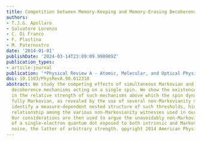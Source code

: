 ```yaml
---
title: Competition between Memory-Keeping and Memory-Erasing Decoherence Channels
authors:
- T.J.G. Apollaro
- Salvatore Lorenzo
- C. Di Franco
- F. Plastina
- M. Paternostro
date: '2014-01-01'
publishDate: '2024-03-14T23:09:09.990989Z'
publication_types:
- article-journal
publication: '*Physical Review A - Atomic, Molecular, and Optical Physics*'
doi: 10.1103/PhysRevA.90.012310
abstract: We study the competing effects of simultaneous Markovian and non-Markovian
  decoherence mechanisms acting on a single spin. We show the existence of a threshold
  in the relative strength of such mechanisms above which the spin dynamics becomes
  fully Markovian, as revealed by the use of several non-Markovianity measures. We
  identify a measure-dependent nested structure of such thresholds, hinting at a causality
  relationship among the various non-Markovianity witnesses used in our analysis.
  Our considerations are then used to argue the unavoidably non-Markovian evolution
  of a single-electron quantum dot exposed to both intrinsic and Markovian technical
  noise, the latter of arbitrary strength. o̧pyright 2014 American Physical Society.
---
```

